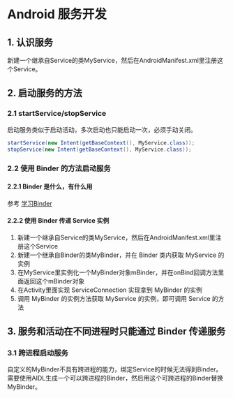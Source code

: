 # Android 服务开发

## 1. 认识服务
新建一个继承自Service的类MyService，然后在AndroidManifest.xml里注册这个Service。

## 2. 启动服务的方法
### 2.1 startService/stopService
启动服务类似于启动活动，多次启动也只能启动一次，必须手动关闭。
```java
startService(new Intent(getBaseContext(), MyService.class));
stopService(new Intent(getBaseContext(), MyService.class));
```

### 2.2 使用 Binder 的方法启动服务
#### 2.2.1 Binder 是什么，有什么用
参考 [学习Binder](./学习Binder.md) 

#### 2.2.2 使用 Binder 传递 Service 实例
1. 新建一个继承自Service的类MyService，然后在AndroidManifest.xml里注册这个Service
2. 新建一个继承自Binder的类MyBinder，并在 Binder 类内获取 MyService 的实例
3. 在MyService里实例化一个MyBinder对象mBinder，并在onBind回调方法里面返回这个mBinder对象
4. 在Activity里面实现 ServiceConnection 实现拿到 MyBinder 的实例
5. 调用 MyBinder 的实例方法获取 MyService 的实例，即可调用 Service 的方法

## 3. 服务和活动在不同进程时只能通过 Binder 传递服务
### 3.1 跨进程启动服务
自定义的MyBinder不具有跨进程的能力，绑定Service的时候无法得到Binder。需要使用AIDL生成一个可以跨进程的Binder，然后用这个可跨进程的Binder替换MyBinder。

